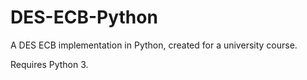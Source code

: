 # DES-ECB-Python
A DES ECB implementation in Python, created for a university course. 

Requires Python 3.